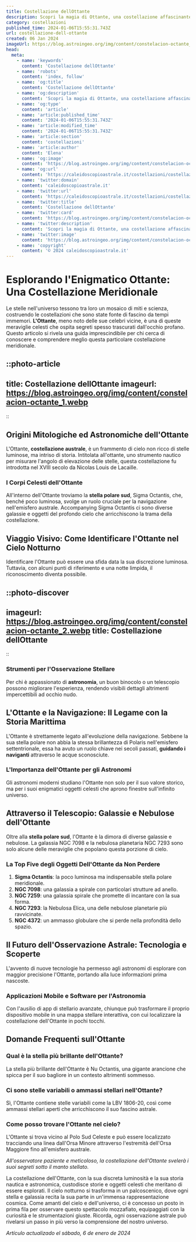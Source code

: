 ```yaml
---
title: Costellazione dellOttante
description: Scopri la magia di Ottante, una costellazione affascinante. Stelle, miti e migliori osservazioni. Il cielo notturno ti aspetta!
category: costellazioni
published_time: 2024-01-06T15:55:31.743Z
url: costellazione-dell-ottante
created: 06 Jan 2024
imageUrl: https://blog.astroingeo.org/img/content/constelacion-octante_1.webp
head:
  meta:
    - name: 'keywords'
      content: 'Costellazione dellOttante'
    - name: 'robots'
      content: 'index, follow'
    - name: 'og:title'
      content: 'Costellazione dellOttante'
    - name: 'og:description'
      content: 'Scopri la magia di Ottante, una costellazione affascinante. Stelle, miti e migliori osservazioni. Il cielo notturno ti aspetta!'
    - name: 'og:type'
      content: 'article'
    - name: 'article:published_time'
      content: '2024-01-06T15:55:31.743Z'
    - name: 'article:modified_time'
      content: '2024-01-06T15:55:31.743Z'
    - name: 'article:section'
      content: 'costellazioni'
    - name: 'article:author'
      content: 'Elena'
    - name: 'og:image'
      content: 'https://blog.astroingeo.org/img/content/constelacion-octante_1.webp'
    - name: 'og:url'
      content: 'https://caleidoscopioastrale.it/costellazioni/costellazione-dell-ottante'
    - name: 'twitter:domain'
      content: 'caleidoscopioastrale.it'
    - name: 'twitter:url'
      content: 'https://caleidoscopioastrale.it/costellazioni/costellazione-dell-ottante'
    - name: 'twitter:title'
      content: 'Costellazione dellOttante'
    - name: 'twitter:card'
      content: 'https://blog.astroingeo.org/img/content/constelacion-octante_1.webp'
    - name: 'twitter:description'
      content: 'Scopri la magia di Ottante, una costellazione affascinante. Stelle, miti e migliori osservazioni. Il cielo notturno ti aspetta!'
    - name: 'twitter:image'
      content: 'https://blog.astroingeo.org/img/content/constelacion-octante_1.webp'
    - name: 'copyright'
      content: '© 2024 caleidoscopioastrale.it'
---
```

# Esplorando l'Enigmatico Ottante: Una Costellazione Meridionale

Le stelle nell'universo tessono tra loro un mosaico di miti e scienza, costruendo le costellazioni che sono state fonte di fascino da tempi immemori. **L'Ottante**, meno noto delle sue celebri vicine, è una di queste meraviglie celesti che ospita segreti spesso trascurati dall'occhio profano. Questo articolo si rivela una guida imprescindibile per chi cerca di conoscere e comprendere meglio questa particolare costellazione meridionale.

::photo-article
---
title: Costellazione dellOttante
imageurl: https://blog.astroingeo.org/img/content/constelacion-octante_1.webp
---
::

## Origini Mitologiche ed Astronomiche dell'Ottante

L'Ottante, **costellazione australe**, è un frammento di cielo non ricco di stelle luminose, ma intriso di storia. Intitolata all'ottante, uno strumento nautico per misurare l'angolo di elevazione delle stelle, questa costellazione fu introdotta nel XVIII secolo da Nicolas Louis de Lacaille.

### I Corpi Celesti dell'Ottante
All'interno dell'Ottante troviamo la **stella polare sud**, Sigma Octantis, che, benché poco luminosa, svolge un ruolo cruciale per la navigazione nell'emisfero australe. Accompanying Sigma Octantis ci sono diverse galassie e oggetti del profondo cielo che arricchiscono la trama della costellazione.

## Viaggio Visivo: Come Identificare l'Ottante nel Cielo Notturno

Identificare l'Ottante può essere una sfida data la sua discrezione luminosa. Tuttavia, con alcuni punti di riferimento e una notte limpida, il riconoscimento diventa possibile.

::photo-discover
---
imageurl: https://blog.astroingeo.org/img/content/constelacion-octante_2.webp
title: Costellazione dellOttante
---
::

### Strumenti per l'Osservazione Stellare
Per chi è appassionato di **astronomia**, un buon binocolo o un telescopio possono migliorare l'esperienza, rendendo visibili dettagli altrimenti impercettibili ad occhio nudo.

## L'Ottante e la Navigazione: Il Legame con la Storia Marittima

L'Ottante è strettamente legato all'evoluzione della navigazione. Sebbene la sua stella polare non abbia la stessa brillantezza di Polaris nell'emisfero settentrionale, essa ha avuto un ruolo chiave nei secoli passati, **guidando i naviganti** attraverso le acque sconosciute.

### L'Importanza dell'Ottante per gli Astronomi
Gli astronomi moderni studiano l'Ottante non solo per il suo valore storico, ma per i suoi enigmatici oggetti celesti che aprono finestre sull'infinito universo.

## Attraverso il Telescopio: Galassie e Nebulose dell'Ottante

Oltre alla **stella polare sud**, l'Ottante è la dimora di diverse galassie e nebulose. La galassia NGC 7098 e la nebulosa planetaria NGC 7293 sono solo alcune delle meraviglie che popolano questa porzione di cielo.

### La Top Five degli Oggetti Dell'Ottante da Non Perdere

1. **Sigma Octantis**: la poco luminosa ma indispensabile stella polare meridionale.
2. **NGC 7098**: una galassia a spirale con particolari strutture ad anello.
3. **NGC 7259**: una galassia spirale che promette di incantare con la sua forma.
4. **NGC 7293**: la Nebulosa Elica, una delle nebulose planetarie più ravvicinate.
5. **NGC 4372**: un ammasso globulare che si perde nella profondità dello spazio.

## Il Futuro dell'Osservazione Astrale: Tecnologia e Scoperte

L'avvento di nuove tecnologie ha permesso agli astronomi di esplorare con maggior precisione l'Ottante, portando alla luce informazioni prima nascoste.

### Applicazioni Mobile e Software per l'Astronomia
Con l'ausilio di app di stellario avanzate, chiunque può trasformare il proprio dispositivo mobile in una mappa stellare interattiva, con cui localizzare la costellazione dell'Ottante in pochi tocchi.

## Domande Frequenti sull'Ottante

### Qual è la stella più brillante dell'Ottante?
La stella più brillante dell'Ottante è Nu Octantis, una gigante arancione che spicca per il suo bagliore in un contesto altrimenti sommesso.

### Ci sono stelle variabili o ammassi stellari nell'Ottante?
Sì, l'Ottante contiene stelle variabili come la LBV 1806-20, così come ammassi stellari aperti che arricchiscono il suo fascino astrale.

### Come posso trovare l'Ottante nel cielo?
L'Ottante si trova vicino al Polo Sud Celeste e può essere localizzato tracciando una linea dall'Orsa Minore attraverso l'estremità dell'Orsa Maggiore fino all'emisfero australe.

_All'osservatore paziente e meticoloso, la costellazione dell'Ottante svelerà i suoi segreti sotto il manto stellato._

La costellazione dell'Ottante, con la sua discreta luminosità e la sua storia nautica e astronomica, custodisce storie e oggetti celesti che meritano di essere esplorati. Il cielo notturno si trasforma in un palcoscenico, dove ogni stella e galassia recita la sua parte in un'immensa rappresentazione cosmica. Come amanti del cielo e dell'universo, ci è concesso un posto in prima fila per osservare questo spettacolo mozzafiato, equipaggiati con la curiosità e le strumentazioni giuste. Ricorda, ogni osservazione astrale può rivelarsi un passo in più verso la comprensione del nostro universo.

_Artículo actualizado el sábado, 6 de enero de 2024_
